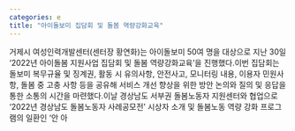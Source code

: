 ```yaml
---
categories: e
title: "아이돌보미 집담회 및 돌봄 역량강화교육"
---
```

거제시 여성인력개발센터(센터장 황연화)는 아이돌보미 50여 명을 대상으로 지난 30일 ‘2022년 아이돌봄 지원사업 집담회 및 돌봄 역량강화교육’을 진행했다.이번 집담회는 돌보미 복무규율 및 징계권, 활동 시 유의사항, 안전사고, 모니터링 내용, 이용자 민원사항, 돌봄 중 고충 사항 등을 공유해 서비스 개선 향상을 위한 방안 논의와 질의 및 응답을 통한 소통의 시간을 마련했다.이날 경상남도 서부권 돌봄노동자 지원센터와 협업으로 ‘2022년 경상남도 돌봄노동자 사례공모전’ 시상자 소개 및 돌봄노동 역량 강화 프로그램의 일환인 ‘안 아